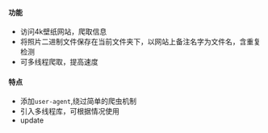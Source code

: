 #### 功能

- 访问4k壁纸网站，爬取信息
- 将照片二进制文件保存在当前文件夹下，以网站上备注名字为文件名，含重复检测
- 可多线程爬取，提高速度



#### 特点

- 添加`user-agent`,绕过简单的爬虫机制
- 引入多线程库，可根据情况使用
- update